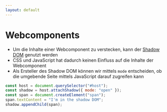 ```yaml
---
layout: default
---
```


# Webcomponents <SubHeading text="Shadow DOM"/>

<div class="grid grid-cols-12 gap-6">
<div class="col-span-12">

- Um die Inhalte einer Webcomponent zu verstecken, kann der [Shadow DOM](https://developer.mozilla.org/en-US/docs/Web/API/Web_components/Using_shadow_DOM) genutzt werden
- CSS und JavaScript hat dadurch keinen Einfluss auf die Inhalte der Webcomponent
- Als Ersteller des Shadow DOM können wir mittels `mode` entscheiden, ob die umgebende Seite mittels JavaScript darauf zugreifen kann

```js
const host = document.querySelector("#host");
const shadow = host.attachShadow({ mode: "open" });
const span = document.createElement("span");
span.textContent = "I'm in the shadow DOM";
shadow.appendChild(span);
```

</div>
</div>

<PageNumber/>
